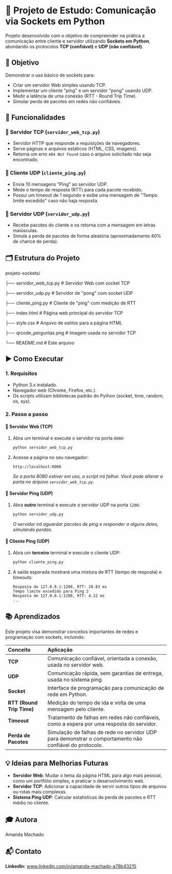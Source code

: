 # 📖 Projeto de Estudo: Comunicação via Sockets em Python

Projeto desenvolvido com o objetivo de compreender na prática a comunicação entre cliente e servidor utilizando **Sockets em Python**, abordando os protocolos **TCP (confiável)** e **UDP (não confiável)**.

## 📌 Objetivo

Demonstrar o uso básico de sockets para:
* Criar um servidor Web simples usando TCP.
* Implementar um cliente "ping" e um servidor "pong" usando UDP.
* Medir a latência de uma conexão (RTT - Round Trip Time).
* Simular perda de pacotes em redes não confiáveis.

## 🧩 Funcionalidades

### 🔹 Servidor TCP (`servidor_web_tcp.py`)
* Servidor HTTP que responde a requisições de navegadores.
* Serve páginas e arquivos estáticos (HTML, CSS, imagens).
* Retorna um erro `404 Not Found` caso o arquivo solicitado não seja encontrado.

### 🔹 Cliente UDP (`cliente_ping.py`)
* Envia 10 mensagens "Ping" ao servidor UDP.
* Mede o tempo de resposta (RTT) para cada pacote recebido.
* Possui um timeout de 1 segundo e exibe uma mensagem de "Tempo limite excedido" caso não haja resposta.

### 🔹 Servidor UDP (`servidor_udp.py`)
* Recebe pacotes do cliente e os retorna com a mensagem em letras maiúsculas.
* Simula a perda de pacotes de forma aleatória (aproximadamente 40% de chance de perda).

## 🗂️ Estrutura do Projeto

projeto-sockets/

├── servidor_web_tcp.py         # Servidor Web com socket TCP

├── servidor_udp.py             # Servidor de "pong" com socket UDP

├── cliente_ping.py             # Cliente de "ping" com medição de RTT

├── index.html                  # Página web principal do servidor TCP

├── style.css                   # Arquivo de estilos para a página HTML

├── qrcode_perguntas.png        # Imagem usada no servidor TCP

└── README.md                   # Este arquivo


## ▶️ Como Executar

### 1. Requisitos
* Python 3.x instalado.
* Navegador web (Chrome, Firefox, etc.).
* Os scripts utilizam bibliotecas padrão do Python (socket, time, random, os, sys).

### 2. Passo a passo

#### 🔸 Servidor Web (TCP)
1.  Abra um terminal e execute o servidor na porta `8080`:
    ```bash
    python servidor_web_tcp.py
    ```
2.  Acesse a página no seu navegador:
    ```
    http://localhost:8080
    ```
    _Se a porta 8080 estiver em uso, o script irá falhar. Você pode alterar a porta no arquivo `servidor_web_tcp.py`._

#### 🔸 Servidor Ping (UDP)
1.  Abra **outro** terminal e execute o servidor UDP na porta `1200`:
    ```bash
    python servidor_udp.py
    ```
    _O servidor irá aguardar pacotes de ping e responder a alguns deles, simulando perdas._

#### 🔸 Cliente Ping (UDP)
1.  Abra um **terceiro** terminal e execute o cliente UDP:
    ```bash
    python cliente_ping.py
    ```
2.  A saída esperada mostrará uma mistura de RTT (tempo de resposta) e timeouts:
    ```
    Resposta de 127.0.0.1:1200, RTT: 20.83 ms
    Tempo limite excedido para Ping 2
    Resposta de 127.0.0.1:1200, RTT: 4.22 ms
    ...
    ```

## 📚 Aprendizados

Este projeto visa demonstrar conceitos importantes de redes e programação com sockets, incluindo:

| Conceito | Aplicação |
| :--- | :--- |
| **TCP** | Comunicação confiável, orientada a conexão, usada no servidor web. |
| **UDP** | Comunicação rápida, sem garantias de entrega, usada no sistema ping. |
| **Socket** | Interface de programação para comunicação de rede em Python. |
| **RTT (Round Trip Time)** | Medição do tempo de ida e volta de uma mensagem pelo cliente. |
| **Timeout** | Tratamento de falhas em redes não confiáveis, como a espera por uma resposta do servidor. |
| **Perda de Pacotes** | Simulação de falhas de rede no servidor UDP para demonstrar o comportamento não confiável do protocolo. |

## 💡 Ideias para Melhorias Futuras
* **Servidor Web**: Mudar o tema da página HTML para algo mais pessoal, como um portfólio simples, e praticar o desenvolvimento web.
* **Servidor TCP**: Adicionar a capacidade de servir outros tipos de arquivos ou rotas mais complexas.
* **Sistema Ping UDP**: Calcular estatísticas de perda de pacotes e RTT médio no cliente.

## 🎓 Autora
Amanda Machado

## 📬 Contato

**LinkedIn:**
www.linkedin.com/in/amanda-machado-a78b43215
